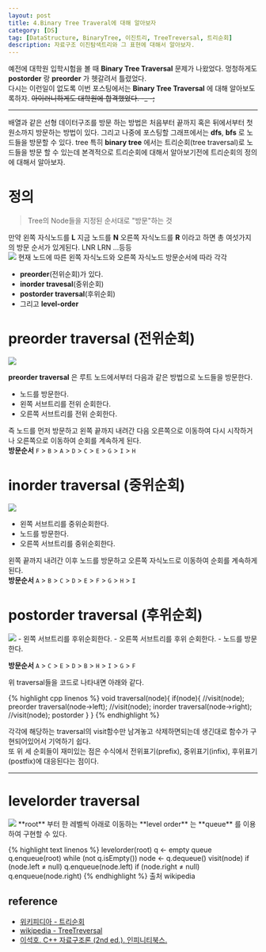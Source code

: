 ```yaml
---
layout: post
title: 4.Binary Tree Traveral에 대해 알아보자
category: [DS]
tag: [DataStructure, BinaryTree, 이진트리, TreeTreversal, 트리순회]
description: 자료구조 이진탐색트리와 그 표현에 대해서 알아보자.
---
```


예전에 대학원 입학시험을 볼 때 **Binary Tree Traversal** 문제가 나왔었다. 멍청하게도 **postorder** 랑 **preorder** 가 헷갈려서 틀렸었다.  
다시는 이런일이 없도록 이번 포스팅에서는 **Binary Tree Traversal** 에 대해 알아보도록하자. <del>아이러니하게도 대학원에 합격했었다. -_ -; </del>

---

배열과 같은 선형 데이터구조를 방문 하는 방법은 처음부터 끝까지 혹은 뒤에서부터 첫 원소까지 방문하는 방법이 있다. 그리고 나중에 포스팅할 그래프에서는 **dfs**, **bfs** 로 노드들을 방문할 수 있다. tree 특히 **binary tree** 에서는 트리순회(tree traversal)로 노드들을 방문 할 수 있는데 본격적으로 트리순회에 대해서 알아보기전에 트리순회의 정의에 대해서 알아보자.

# 정의
> Tree의 Node들을 지정된 순서대로 "방문"하는 것

만약 왼쪽 자식노드를 **L** 지금 노드를 **N** 오른쪽 자식노드를 **R** 이라고 하면 총 여섯가지의 방문 순서가 있게된다. LNR LRN ...등등  
<img src="https://upload.wikimedia.org/wikipedia/commons/thumb/6/67/Sorted_binary_tree.svg/250px-Sorted_binary_tree.svg.png">
  현재 노드에 따른 왼쪽 자식노드와 오른쪽 자식노드 방문순서에 따라 각각
- **preorder**(전위순회)가 있다.
- **inorder travesal**(중위순회)
- **postorder traversal**(후위순회)
- 그리고 **level-order**

# preorder traversal (전위순회)
<img src="https://upload.wikimedia.org/wikipedia/commons/thumb/d/d4/Sorted_binary_tree_preorder.svg/220px-Sorted_binary_tree_preorder.svg.png">

**preorder traversal** 은 루트 노드에서부터 다음과 같은 방법으로 노드들을 방문한다.
- 노드를 방문한다.
- 왼쪽 서브트리를 전위 순회한다.
- 오른쪽 서브트리를 전위 순회한다.

즉 노드를 먼저 방문하고 왼쪽 끝까지 내려간 다음 오른쪽으로 이동하여 다시 시작하거나 오른쪽으로 이동하여 순회를 계속하게 된다.  
**방문순서** `F` > `B` > `A` > `D` > `C` > `E` > `G` > `I` > `H`

# inorder traversal (중위순회)
<img src="https://upload.wikimedia.org/wikipedia/commons/thumb/7/77/Sorted_binary_tree_inorder.svg/220px-Sorted_binary_tree_inorder.svg.png">

- 왼쪽 서브트리를 중위순회한다.
- 노드를 방문한다.
- 오른쪽 서브트리를 중위순회한다.

왼쪽 끝까지 내려간 이후 노드를 방문하고 오른쪽 자식노드로 이동하여 순회를 계속하게 된다.  
**방문순서** `A` > `B` > `C` > `D` > `E` > `F` > `G` > `H` > `I`

# postorder traversal (후위순회)
<img src="https://upload.wikimedia.org/wikipedia/commons/thumb/9/9d/Sorted_binary_tree_postorder.svg/220px-Sorted_binary_tree_postorder.svg.png">
- 왼쪽 서브트리를 후위순회한다.
- 오른쪽 서브트리를 후위 순회한다.
- 노드를 방문한다.

**방문순서**  `A` > `C` > `E` > `D` > `B` > `H` > `I` > `G` > `F`  

위 traversal들을 코드로 나타내면 아래와 같다.

{% highlight cpp linenos %}
void traversal(node){
  if(node){
    //visit(node); preorder
    traversal(node->left);
    //visit(node); inorder
    traversal(node->right);
    //visit(node); postorder
  }
}
{% endhighlight %}

각각에 해당하는 traversal의 visit함수만 남겨놓고 삭제하면되는데 생긴대로 함수가 구현되어있어서 기억하기 쉽다.  
또 위 세 순회들이 재미있는 점은 수식에서 전위표기(prefix), 중위표기(infix), 후위표기(postfix)에 대응된다는 점이다. 

---

# levelorder traversal
<img src="https://upload.wikimedia.org/wikipedia/commons/thumb/d/d1/Sorted_binary_tree_breadth-first_traversal.svg/220px-Sorted_binary_tree_breadth-first_traversal.svg.png">
**root** 부터 한 레벨씩 아래로 이동하는 **level order** 는 **queue** 를 이용하여 구현할 수 있다.

{% highlight text linenos %}
levelorder(root)
  q ← empty queue
  q.enqueue(root)
  while (not q.isEmpty())
    node ← q.dequeue()
    visit(node)
    if (node.left ≠ null)
      q.enqueue(node.left)
    if (node.right ≠ null)
      q.enqueue(node.right)
{% endhighlight %}
출처 wikipedia

## reference
- [위키피디아 - 트리순회](https://ko.wikipedia.org/wiki/%ED%8A%B8%EB%A6%AC_%EC%88%9C%ED%9A%8C)
- [wikipedia - TreeTreversal](https://en.wikipedia.org/wiki/Tree_traversal)
- [이석호. C++ 자료구조론 (2nd ed.). 인피니티북스.](http://www.yes24.com/24/goods/2656393)
